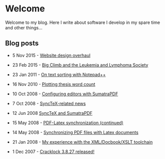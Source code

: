 # Welcome

Welcome to my blog. Here I write about software I develop in my spare time and
other things...


## Blog posts

* 5 Nov 2015 - [Website design overhaul](blog/website-design-overhaul.html)

* 23 Feb 2015 - [Big Climb and the Leukemia and Lymphoma Society](blog/entry150223-003713.html)

* 23 Jan 2011 - [On text sorting with Notepad++](blog/entry110123-113226.html)

* 16 Nov 2010 - [Plotting thesis word count](blog/entry101116-033103.html)

* 10 Oct 2008 - [Configuring editors with SumatraPDF](blog/static081010-000413.html)

* 7 Oct 2008 - [SyncTeX-related news](blog/entry081007-214408.html)

* 12 Jun 2008 [SyncTeX and SumatraPDF](blog/entry080612-040012.html)

* 15 May 2008 - [PDF-Latex synchronization (continued)](blog/entry080515-065447.html)

* 14 May 2008 - [Synchronizing PDF files with Latex documents](blog/entry080514-043933.html)

* 21 Jan 2008 - [My experience with the XML/Docbook/XSLT toolchain](blog/entry080121-063152.html)

* 1 Dec 2007 - [Cracklock 3.8.27 released!](blog/entry071201-200254.html)

